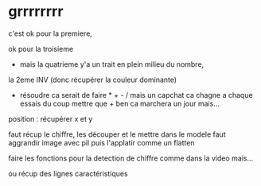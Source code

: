 # grrrrrrrr

c'est ok pour la premiere,

ok pour la troisieme 

 - mais la quatrieme y'a un trait en plein milieu du nombre, 

la 2eme INV (donc récupérer la couleur dominante) 

 - résoudre ca serait de faire * + - / mais un capchat ca chagne a chaque essais du coup mettre que + ben ca marchera un jour mais...


position : récupérer x et y

faut récup le chiffre, les découper et le mettre dans le modele faut aggrandir image avec pil puis l'applatir comme un flatten



faire les fonctions pour la detection de chiffre comme dans la video mais...

ou récup des lignes caractéristiques
